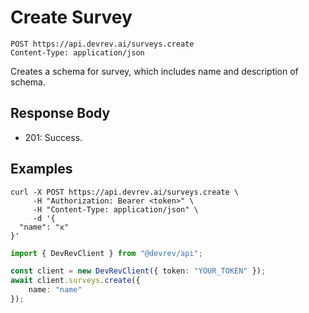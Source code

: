 # Create Survey

```http
POST https://api.devrev.ai/surveys.create
Content-Type: application/json
```

Creates a schema for survey, which includes name and description of
schema.




## Response Body

- 201: Success.

## Examples

```shell
curl -X POST https://api.devrev.ai/surveys.create \
     -H "Authorization: Bearer <token>" \
     -H "Content-Type: application/json" \
     -d '{
  "name": "x"
}'
```

```typescript
import { DevRevClient } from "@devrev/api";

const client = new DevRevClient({ token: "YOUR_TOKEN" });
await client.surveys.create({
    name: "name"
});

```